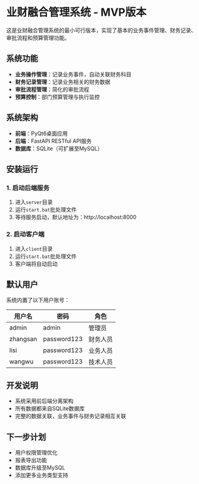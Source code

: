 # 业财融合管理系统 - MVP版本

这是业财融合管理系统的最小可行版本，实现了基本的业务事件管理、财务记录、审批流程和预算管理功能。

## 系统功能

- **业务操作管理**：记录业务事件，自动关联财务科目
- **财务记录管理**：记录业务相关的财务数据
- **审批流程管理**：简化的审批流程
- **预算控制**：部门预算管理与执行监控

## 系统架构

- **前端**：PyQt6桌面应用
- **后端**：FastAPI RESTful API服务
- **数据库**：SQLite（可扩展至MySQL）

## 安装运行

### 1. 启动后端服务

1. 进入`server`目录
2. 运行`start.bat`批处理文件
3. 等待服务启动，默认地址为：http://localhost:8000

### 2. 启动客户端

1. 进入`client`目录
2. 运行`start.bat`批处理文件
3. 客户端将自动启动

## 默认用户

系统内置了以下用户账号：

| 用户名 | 密码 | 角色 |
|-------|------|------|
| admin | admin | 管理员 |
| zhangsan | password123 | 财务人员 |
| lisi | password123 | 业务人员 |
| wangwu | password123 | 技术人员 |

## 开发说明

- 系统采用前后端分离架构
- 所有数据都来自SQLite数据库
- 完整的数据关联，业务事件与财务记录相互关联

## 下一步计划

- 用户权限管理优化
- 报表导出功能
- 数据库升级至MySQL
- 添加更多业务类型支持 